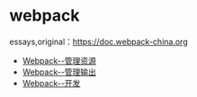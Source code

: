 # webpack
essays,original：https://doc.webpack-china.org

+ [Webpack--管理资源](./firstStep.md)
+ [Webpack--管理输出](./secondeStep.md)
+ [Webpack--开发](./thirdStep.md)
